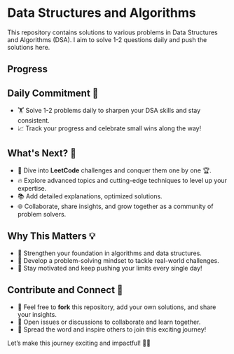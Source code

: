 # Data Structures and Algorithms

This repository contains solutions to various problems in Data Structures and Algorithms (DSA). I aim to solve 1-2 questions daily and push the solutions here.

## Progress
## Daily Commitment 🎯  

- 🏋️ Solve 1-2 problems daily to sharpen your DSA skills and stay consistent.  
- 📈 Track your progress and celebrate small wins along the way!  

## What's Next? 🚀  

- 🌟 Dive into **LeetCode** challenges and conquer them one by one 🏆.  
- 🔥 Explore advanced topics and cutting-edge techniques to level up your expertise.  
- 📚 Add detailed explanations, optimized solutions.
- 🌐 Collaborate, share insights, and grow together as a community of problem solvers.  

## Why This Matters 💡  

- 💪 Strengthen your foundation in algorithms and data structures.  
- 🧠 Develop a problem-solving mindset to tackle real-world challenges.  
- 🎯 Stay motivated and keep pushing your limits every single day!  
## Contribute and Connect 🤝  

- 🌟 Feel free to **fork** this repository, add your own solutions, and share your insights.  
- 💬 Open issues or discussions to collaborate and learn together.  
- 📢 Spread the word and inspire others to join this exciting journey!  

Let’s make this journey exciting and impactful! 🚀✨  



